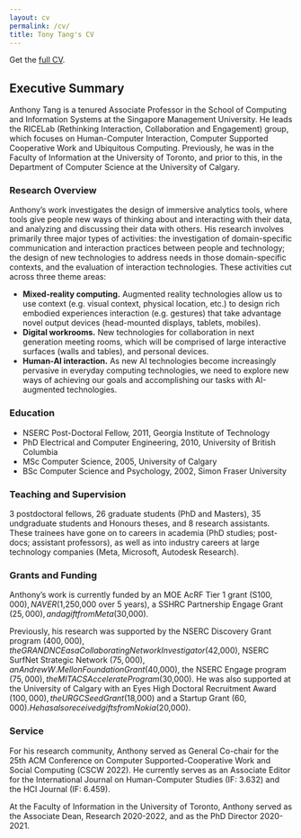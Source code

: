 ```yaml
---
layout: cv
permalink: /cv/
title: Tony Tang's CV
---
```


Get the [full CV](https://www.dropbox.com/s/w26s1726glqfj7y/cv-2022-12-29.pdf?dl=0).

## Executive Summary
Anthony Tang is a tenured Associate Professor in the School of Computing and Information Systems at the Singapore Management University. He leads the RICELab (Rethinking Interaction, Collaboration and Engagement) group, which focuses on Human-Computer Interaction, Computer Supported Cooperative Work and Ubiquitous Computing. Previously, he was in the Faculty of Information at the University of Toronto, and prior to this, in the Department of Computer Science at the University of Calgary.

### Research Overview
Anthony’s work investigates the design of immersive analytics tools, where tools give people new ways of thinking about and interacting with their data, and analyzing and discussing their data with others. His research involves primarily three major types of activities: the investigation of domain-specific communication and interaction practices between people and technology; the design of new technologies to address needs in those domain-specific contexts, and the evaluation of interaction technologies. These activities cut across three theme areas:
* **Mixed-reality computing.** Augmented reality technologies allow us to use context (e.g. visual context, physical location, etc.) to design rich embodied experiences interaction (e.g. gestures) that take advantage novel output devices (head-mounted displays, tablets, mobiles). 
* **Digital workrooms.** New technologies for collaboration in next generation meeting rooms, which will be comprised of large interactive surfaces (walls and tables), and personal devices.
* **Human-AI interaction.** As new AI technologies become increasingly pervasive in everyday computing technologies, we need to explore new ways of achieving our goals and accomplishing our tasks with AI-augmented technologies.

### Education
* NSERC Post-Doctoral Fellow, 2011, Georgia Institute of Technology
* PhD Electrical and Computer Engineering, 2010, University of British Columbia 
* MSc Computer Science, 2005, University of Calgary
* BSc Computer Science and Psychology, 2002, Simon Fraser University

### Teaching and Supervision 

3 postdoctoral fellows, 26 graduate students (PhD and Masters), 35 undgraduate students and Honours theses, and 8 research assistants. These trainees have gone on to careers in academia (PhD studies; post-docs; assistant professors), as well as into industry careers at large technology companies (Meta, Microsoft, Autodesk Research).

### Grants and Funding
Anthony’s work is currently funded by an MOE AcRF Tier 1 grant (S$100,000), NAVER ($1,250,000 over 5 years), a SSHRC Partnership Engage Grant ($25,000), and a gift from Meta ($30,000).

Previously, his research was supported by the NSERC Discovery Grant program ($400,000), the GRAND NCE as a Collaborating Network Investigator ($42,000), NSERC SurfNet Strategic Network ($75,000), an Andrew W. Mellon Foundation Grant ($40,000), the NSERC Engage program ($75,000), the MITACS Accelerate Program ($30,000). He was also supported at the University of Calgary with an Eyes High Doctoral Recruitment Award ($100,000), the URGC Seed Grant ($18,000) and a Startup Grant ($60,000). He has also received gifts from Nokia ($20,000).
 
### Service
For his research community, Anthony served as General Co-chair for the 25th ACM Conference on Computer Supported-Cooperative Work and Social Computing (CSCW 2022). He currently serves as an Associate Editor for the International Journal on Human-Computer Studies (IF: 3.632) and the HCI Journal (IF: 6.459).

At the Faculty of Information in the University of Toronto, Anthony served as the Associate Dean, Research 2020-2022, and as the PhD Director 2020-2021.